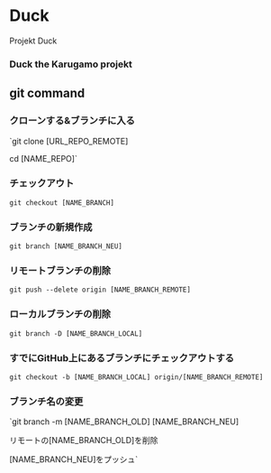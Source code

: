# Duck
Projekt Duck<br>
### Duck the Karugamo projekt

## git command
### クローンする&ブランチに入る
`git clone [URL_REPO_REMOTE]


cd [NAME_REPO]`
### チェックアウト
`git checkout [NAME_BRANCH]`
### ブランチの新規作成
`git branch [NAME_BRANCH_NEU]`
### リモートブランチの削除
`git push --delete origin [NAME_BRANCH_REMOTE]`
### ローカルブランチの削除
`git branch -D [NAME_BRANCH_LOCAL]`
### すでにGitHub上にあるブランチにチェックアウトする
`git checkout -b [NAME_BRANCH_LOCAL] origin/[NAME_BRANCH_REMOTE]`
### ブランチ名の変更
`git branch -m [NAME_BRANCH_OLD] [NAME_BRANCH_NEU]


リモートの[NAME_BRANCH_OLD]を削除


[NAME_BRANCH_NEU]をプッシュ`

